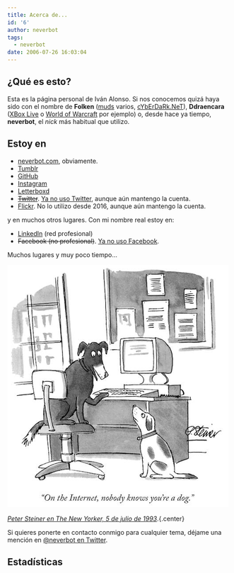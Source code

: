 ```yaml
---
title: Acerca de...
id: '6'
author: neverbot
tags:
  - neverbot
date: 2006-07-26 16:03:04
---
```

## ¿Qué es esto?

Esta es la página personal de Iván Alonso. Si nos conocemos quizá haya sido con el nombre de **Folken** ([muds](http://en.wikipedia.org/wiki/MUD) varios, [cYbErDaRk.NeT](http://www.cyberdark.net/index2.php)), **Ddraencara** ([XBox Live](https://live.xbox.com/es-ES/Profile?pp=0&GamerTag=ddraencara) o [World of Warcraft](http://eu.battle.net/wow/en/character/shendralar/Ddraencara/) por ejemplo) o, desde hace ya tiempo, **neverbot**, el _nick_ más habitual que utilizo.

## Estoy en

*   [neverbot.com](https://neverbot.com), obviamente.
*   [Tumblr](http://neverbot.tumblr.com/)
*   [GitHub](https://github.com/neverbot)
*   [Instagram](http://instagram.com/neverbot)
*   [Letterboxd](http://letterboxd.com/neverbot/)
*   ~~[Twitter](http://twitter.com/neverbot)~~. [Ya no uso Twitter](https://neverbot.com/not-on-twitter-anymore), aunque aún mantengo la cuenta.
*   [Flickr](http://www.flickr.com/photos/neverbot/). No lo utilizo desde 2016, aunque aún mantengo la cuenta.

y en muchos otros lugares. Con mi nombre real estoy en:

*   [LinkedIn](http://www.linkedin.com/in/ivanalonso) (red profesional)
*   ~~Facebook (no profesional)~~. [Ya no uso Facebook](https://www.instagram.com/p/_FU_gySxMi/).

Muchos lugares y muy poco tiempo...

![dog-on-the-internet-by-peter-steiner](./index/dog-on-the-internet-by-peter-steiner.jpg)

[_Peter Steiner en The New Yorker, 5 de julio de 1993_](https://en.wikipedia.org/wiki/On_the_Internet,_nobody_knows_you%27re_a_dog).{.center}

Si quieres ponerte en contacto conmigo para cualquier tema, déjame una mención en [@neverbot en Twitter](http://twitter.com/neverbot).

## Estadísticas

<div id="posts-calendar" class="js-pjax"></div>
<div id="posts-chart" class="js-pjax"></div>
<!-- "data-length" = how many tags to show, default 10 -->
<div id="tags-chart" data-length="10" class="js-pjax"></div>
